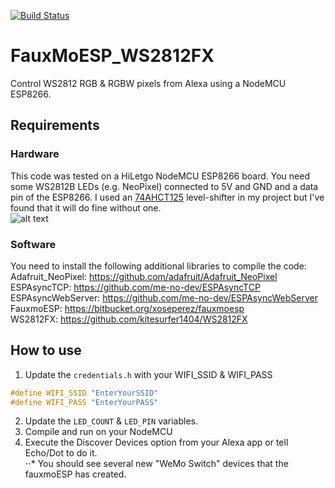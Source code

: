 [![Build Status](https://travis-ci.org/ntalekt/FauxMoESP_WS2812.svg?branch=master)](https://travis-ci.org/ntalekt/FauxMoESP_WS2812)
# FauxMoESP_WS2812FX
Control WS2812 RGB & RGBW pixels from Alexa using a NodeMCU ESP8266.

## Requirements
### Hardware
This code was tested on a HiLetgo NodeMCU ESP8266 board. You need some WS2812B LEDs (e.g. NeoPixel) connected to 5V and GND and a data pin of the ESP8266. I used an [74AHCT125](https://www.adafruit.com/product/1787) level-shifter in my project but I've found that it will do fine without one.<br>
![alt text](https://raw.githubusercontent.com/ntalekt/FauxMoESP_WS2812/master/FauxMoESP_WS2812.png)

### Software
You need to install the following additional libraries to compile the code:<br>
Adafruit_NeoPixel: https://github.com/adafruit/Adafruit_NeoPixel<br>
ESPAsyncTCP: https://github.com/me-no-dev/ESPAsyncTCP<br>
ESPAsyncWebServer: https://github.com/me-no-dev/ESPAsyncWebServer<br>
FauxmoESP: https://bitbucket.org/xoseperez/fauxmoesp<br>
WS2812FX: https://github.com/kitesurfer1404/WS2812FX<br>

## How to use
1. Update the `credentials.h` with your WIFI_SSID & WIFI_PASS<br>
```cpp
#define WIFI_SSID "EnterYourSSID"
#define WIFI_PASS "EnterYourPASS"
```
2. Update the `LED_COUNT` & `LED_PIN` variables.
3. Compile and run on your NodeMCU
4. Execute the Discover Devices option from your Alexa app or tell Echo/Dot to do it.<br>
⋅⋅* You should see several new "WeMo Switch" devices that the fauxmoESP has created.
